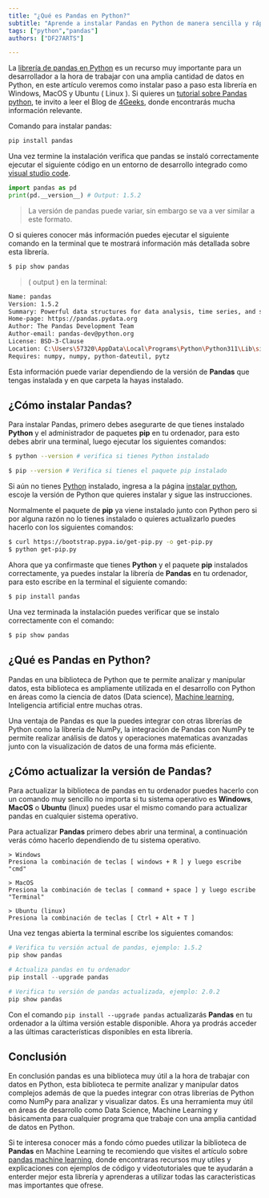 ```yaml
---
title: "¿Qué es Pandas en Python?"
subtitle: "Aprende a instalar Pandas en Python de manera sencilla y rápida. Sigue nuestra guía paso a paso para configurar correctamente Pandas."
tags: ["python","pandas"]
authors: ["DF27ARTS"]

---
```


La [librería de pandas en Python](https://4geeks.com/es/lesson/pandas-en-python) es un recurso muy importante para un desarrollador a la hora de trabajar con una amplia cantidad de datos en Python, en este artículo veremos como instalar paso a paso esta librería en Windows, MacOS y Ubuntu ( Linux ). Si quieres un [tutorial sobre Pandas python](https://4geeks.com/es/interactive-exercise/tutorial-pandas-para-machine-learning), te invito a leer el Blog de [4Geeks](https://4geeks.com/), donde encontrarás mucha información relevante.

Comando para instalar pandas:
```bash
pip install pandas
```

Una vez termine la instalación verifica que pandas se instaló correctamente ejecutar el siguiente código en un entorno de desarrollo integrado como [visual studio code](https://code.visualstudio.com/docs).

```py
import pandas as pd
print(pd.__version__) # Output: 1.5.2
```

> La versión de pandas puede variar, sin embargo se va a ver similar a este formato.

O si quieres conocer más información puedes ejecutar el siguiente comando en la terminal que te mostrará información más detallada sobre esta librería.

```bash
$ pip show pandas
```

> ( output ) en la terminal:


```bash
Name: pandas
Version: 1.5.2
Summary: Powerful data structures for data analysis, time series, and statistics
Home-page: https://pandas.pydata.org
Author: The Pandas Development Team
Author-email: pandas-dev@python.org
License: BSD-3-Clause
Location: C:\Users\57320\AppData\Local\Programs\Python\Python311\Lib\site-packages
Requires: numpy, numpy, python-dateutil, pytz
```

Esta información puede variar dependiendo de la versión de **Pandas** que tengas instalada y en que carpeta la hayas instalado.

## ¿Cómo instalar Pandas?

Para instalar Pandas, primero debes asegurarte de que tienes instalado **Python** y el administrador de paquetes **pip** en tu ordenador, para esto debes abrir una terminal, luego ejecutar los siguientes comandos:

```bash
$ python --version # verifica si tienes Python instalado

$ pip --version # Verifica si tienes el paquete pip instalado
```

Si aún no tienes [Python](https://4geeks.com/es/lesson/que-es-python-tutorial) instalado, ingresa a la página [instalar python](https://www.python.org/downloads/), escoje la versión de Python que quieres instalar y sigue las instrucciones.

Normalmente el paquete de **pip** ya viene instalado junto con Python pero si por alguna razón no lo tienes instalado o quieres actualizarlo puedes hacerlo con los siguientes comandos: 

```bash
$ curl https://bootstrap.pypa.io/get-pip.py -o get-pip.py
$ python get-pip.py
```

Ahora que ya confirmaste que tienes **Python** y el paquete **pip** instalados correctamente, ya puedes instalar la librería de **Pandas** en tu ordenador, para esto escribe en la terminal el siguiente comando:

```bash
$ pip install pandas
```

Una vez terminada la instalación puedes verificar que se instalo correctamente con el comando:

```bash
$ pip show pandas
```

## ¿Qué es Pandas en Python?

Pandas en una biblioteca de Python que te permite analizar y manipular datos, esta biblioteca es ampliamente utilizada en el desarrollo con Python en áreas como la ciencia de datos (Data science), [Machine learning](https://4geeksacademy.com/us/machine-learning-engineer/machine-learning-engineer), Inteligencia artificial entre muchas otras. 

Una ventaja de Pandas es que la puedes integrar con otras librerías de Python como la librería de NumPy, la integración de Pandas con NumPy te permite realizar análisis de datos y operaciones matematicas avanzadas junto con la visualización de datos de una forma más eficiente.

## ¿Cómo actualizar la versión de Pandas?

Para actualizar la biblioteca de pandas en tu ordenador puedes hacerlo con un comando muy sencillo no importa si tu sistema operativo es **Windows**, **MacOS** o **Ubuntu** (linux) puedes usar el mismo comando para actualizar pandas en cualquier sistema operativo.

Para actualizar **Pandas** primero debes abrir una terminal, a continuación verás cómo hacerlo dependiendo de tu sistema operativo.

```
> Windows
Presiona la combinación de teclas [ windows + R ] y luego escribe "cmd"

> MacOS
Presiona la combinación de teclas [ command + space ] y luego escribe "Terminal"

> Ubuntu (linux)
Presiona la combinación de teclas [ Ctrl + Alt + T ]
```

Una vez tengas abierta la terminal escribe los siguientes comandos:

```py
# Verifica tu versión actual de pandas, ejemplo: 1.5.2
pip show pandas

# Actualiza pandas en tu ordenador
pip install --upgrade pandas

# Verifica tu versión de pandas actualizada, ejemplo: 2.0.2
pip show pandas
```

Con el comando `pip install --upgrade pandas` actualizarás **Pandas** en tu ordenador a la última versión estable disponible. Ahora ya prodrás acceder a las últimas características disponibles en esta librería.

## Conclusión

En conclusión pandas es una biblioteca muy útil a la hora de trabajar con datos en Python, esta biblioteca te permite analizar y manipular datos complejos además de que la puedes integrar con otras librerías de Python como NumPy para analizar y visualizar datos. Es una herramienta muy útil en áreas de desarrollo como Data Science, Machine Learning y básicamenta para cualquier programa que trabaje con una amplia cantidad de datos en Python.

Si te interesa conocer más a fondo cómo puedes utilizar la biblioteca de **Pandas** en Machine Learning te recomiendo que visites el artículo sobre [pandas machine learning](https://4geeks.com/es/interactive-exercise/tutorial-pandas-para-machine-learning), donde encontraras recursos muy utiles y explicaciones con ejemplos de código y videotutoriales que te ayudarán a enterder mejor esta librería y aprenderas a utilizar todas las caracteristicas mas importantes que ofrese.
